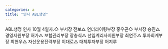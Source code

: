 ```yaml
---
categories: a
title: "인사 ABL생명"
---
```

ABL생명 인사 10월 4일자.◇ 부서장 전보△ 언더라이팅부장 홍우곤◇ 부서장 승진△ 경영지원부장 허가△ 보험관리부장 장충식△ 선임계리사지원부장 최연주△ 투자회계부장 최현우△ 자산운용전략부장 이대로△ 대체투자부장 어지루